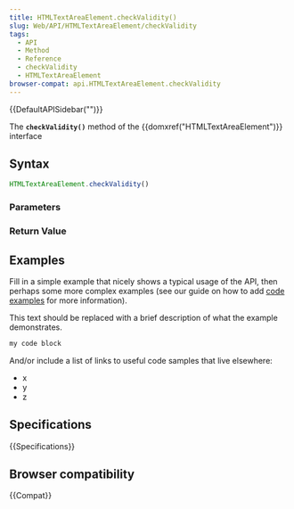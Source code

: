```yaml
---
title: HTMLTextAreaElement.checkValidity()
slug: Web/API/HTMLTextAreaElement/checkValidity
tags:
  - API
  - Method
  - Reference
  - checkValidity
  - HTMLTextAreaElement
browser-compat: api.HTMLTextAreaElement.checkValidity
---
```

{{DefaultAPISidebar("")}}

The **`checkValidity()`** method of the {{domxref("HTMLTextAreaElement")}} interface 

## Syntax

```js
HTMLTextAreaElement.checkValidity()
```

### Parameters



### Return Value



## Examples

Fill in a simple example that nicely shows a typical usage of the API, then perhaps some more complex examples (see our guide on how to add [code examples](/en-US/docs/MDN/Contribute/Structures/Code_examples) for more information).

This text should be replaced with a brief description of what the example demonstrates.

```js
my code block
```

And/or include a list of links to useful code samples that live elsewhere:

*   x
*   y
*   z

## Specifications

{{Specifications}}

## Browser compatibility

{{Compat}}

